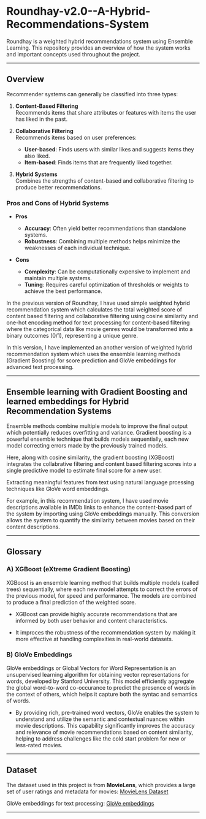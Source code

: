 # Roundhay-v2.0--A-Hybrid-Recommendations-System
Roundhay is a weighted hybrid recommendations system using Ensemble Learning. This repository provides an overview of how the system works and important concepts used throughout the project.

---

## Overview

Recommender systems can generally be classified into three types:

1. **Content-Based Filtering**  
   Recommends items that share attributes or features with items the user has liked in the past.

2. **Collaborative Filtering**  
   Recommends items based on user preferences:
   - **User-based**: Finds users with similar likes and suggests items they also liked.
   - **Item-based**: Finds items that are frequently liked together.

3. **Hybrid Systems**  
   Combines the strengths of content-based and collaborative filtering to produce better recommendations.

### Pros and Cons of Hybrid Systems

- **Pros**  
  - **Accuracy**: Often yield better recommendations than standalone systems.  
  - **Robustness**: Combining multiple methods helps minimize the weaknesses of each individual technique.

- **Cons**  
  - **Complexity**: Can be computationally expensive to implement and maintain multiple systems.  
  - **Tuning**: Requires careful optimization of thresholds or weights to achieve the best performance.



In the previous version of Roundhay, I have used simple weighted hybrid recommendation system which calculates the total weighted score of content based filtering and collaborative filtering using cosine similarity and one-hot encoding method for text processing for content-based filtering where the categorical data like movie genres would be transformed into a binary outcomes (0/1), representing a unique genre.


In this version, I have implemented an another version of weighted hybrid recommendation system which uses the ensemble learning methods (Gradient Boosting) for score prediction and GloVe embeddings for advanced text processing.

---

## Ensemble learning with Gradient Boosting and learned embeddings for Hybrid Recommendation Systems

Ensemble methods combine multiple models to improve the final output which potentially reduces overfitting and variance. Gradient boosting is a powerful ensemble technique that builds models sequentially, each new model correcting errors made by the previously trained models.

Here, along with cosine similarity, the gradient boosting (XGBoost) integrates the collabrative filtering and content based filtering scores into a single predictive model to estimate final score for a new user.


Extracting meaningful features from text using natural language prcessing techniques like GloVe word embeddings. 

For example, in this recommendation system, I have used movie descriptions available in IMDb links to enhance the content-based part of the system by importing using GloVe embeddings manually. This conversion allows the system to quantify the similarity between movies based on their content descriptions.

---

## Glossary

### A) XGBoost (eXtreme Gradient Boosting)

XGBoost is an ensemble learning method that builds multiple models (called trees) sequentially, where each new model attempts to correct the errors of the previous model, for speed and performance. The models are combined to produce a final prediction of the weighted score.

* XGBoost can provide highly accurate recommendations that are informed by both user behavior and content characteristics.

* It improces the robustness of the recommendation system by making it more effective at handling complexities in real-world datasets.

### B) GloVe Embeddings

GloVe embeddings or Global Vectors for Word Representation is an unsupervised learning algorithm for obtaining vector representations for words, developed by Stanford University.
This model efficiently aggregate the global word-to-word co-occurance to predict the presence of words in the context of others, which helps it capture both the syntac and semantics of words.

* By providing rich, pre-trained word vectors, GloVe enables the system to understand and utilize the semantic and contextual nuances within movie descriptions. This capability significantly improves the accuracy and relevance of movie recommendations based on content similarity, helping to address challenges like the cold start problem for new or less-rated movies.

---

## Dataset

The dataset used in this project is from **MovieLens**, which provides a large set of user ratings and metadata for movies: [MovieLens Dataset](https://grouplens.org/datasets/movielens/)

GloVe embeddings for text processing: [GloVe embeddings](https://nlp.stanford.edu/projects/glove/)

---



